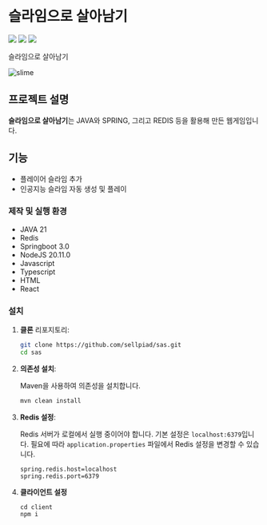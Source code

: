 # 슬라임으로 살아남기
![](https://img.shields.io/badge/redis-%23DD0031.svg?&style=for-the-badge&logo=redis&logoColor=white)
![](https://img.shields.io/badge/Java-ED8B00?style=for-the-badge&logo=openjdk&logoColor=white)
![](https://img.shields.io/badge/Spring-6DB33F?style=for-the-badge&logo=spring&logoColor=white)

슬라임으로 살아남기

![slime](https://github.com/sellpiad/sas-server/assets/17512385/beb491f3-c5de-4ee0-b635-a14833ca195a)

## 프로젝트 설명
**슬라임으로 살아남기**는 JAVA와 SPRING, 그리고 REDIS 등을 활용해 만든 웹게임입니다.

## 기능
- 플레이어 슬라임 추가
- 인공지능 슬라임 자동 생성 및 플레이

### 제작 및 실행 환경
- JAVA 21
- Redis
- Springboot 3.0
- NodeJS 20.11.0
- Javascript
- Typescript
- HTML
- React

### 설치

1. **클론** 리포지토리:

    ```bash
    git clone https://github.com/sellpiad/sas.git
    cd sas
    ```

2. **의존성 설치**:

    Maven을 사용하여 의존성을 설치합니다.

    ```bash
    mvn clean install
    ```

3. **Redis 설정**:

    Redis 서버가 로컬에서 실행 중이어야 합니다. 기본 설정은 `localhost:6379`입니다. 필요에 따라 `application.properties` 파일에서 Redis 설정을 변경할 수 있습니다.

    ```properties
    spring.redis.host=localhost
    spring.redis.port=6379
    ```
4. **클라이언트 설정**

   ```
   cd client
   npm i
   ```




